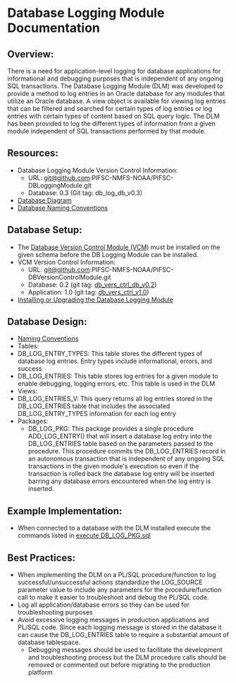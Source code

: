 # Database Logging Module Documentation

## Overview:
There is a need for application-level logging for database applications for informational and debugging purposes that is independent of any ongoing SQL transactions. The Database Logging Module (DLM) was developed to provide a method to log entries in an Oracle database for any modules that utilize an Oracle database.  A view object is available for viewing log entries that can be filtered and searched for certain types of log entries or log entries with certain types of content based on SQL query logic.  The DLM has been provided to log the different types of information from a given module independent of SQL transactions performed by that module.

## Resources:
- Database Logging Module Version Control Information:
  -	URL: git@github.com:PIFSC-NMFS-NOAA/PIFSC-DBLoggingModule.git
  - Database: 0.3 (Git tag: db_log_db_v0.3)
-	[Database Diagram](./data_model/DB_Log_diagram.png)
-	[Database Naming Conventions](./Database%20Logging%20Module%20DB%20Naming%20Conventions.MD)

## <a name="database_setup"></a>Database Setup:
-	The [Database Version Control Module (VCM)](https://github.com/PIFSC-NMFS-NOAA/Database-Version-Control-Module) must be installed on the given schema before the DB Logging Module can be installed.
  - VCM Version Control Information:
    - URL: git@github.com:PIFSC-NMFS-NOAA/PIFSC-DBVersionControlModule.git
    - Database: 0.2 (git tag: [db_vers_ctrl_db_v0.2](https://github.com/PIFSC-NMFS-NOAA/PIFSC-DBVersionControlModule/releases/tag/db_vers_ctrl_db_v0.2))
    - Application: 1.0 (git tag: [db_vers_ctrl_v1.0](https://github.com/PIFSC-NMFS-NOAA/PIFSC-DBVersionControlModule/releases/tag/db_vers_ctrl_v1.0))
- [Installing or Upgrading the Database Logging Module](./Installing%20or%20Upgrading%20the%20Database%20Logging%20Module.MD)

## Database Design:
-	[Naming Conventions](./Database%20Logging%20Module%20DB%20Naming%20Conventions.MD)
-	Tables:
  - DB_LOG_ENTRY_TYPES: This table stores the different types of database log entries.  Entry types include informational, errors, and success
  - DB_LOG_ENTRIES: This table stores log entries for a given module to enable debugging, logging errors, etc.  This table is used in the DLM
-	Views:
  - DB_LOG_ENTRIES_V: This query returns all log entries stored in the DB_LOG_ENTRIES table that includes the associated DB_LOG_ENTRY_TYPES information for each log entry
- Packages:
  - DB_LOG_PKG: This package provides a single procedure ADD_LOG_ENTRY() that will insert a database log entry into the DB_LOG_ENTRIES table based on the parameters passed to the procedure.  This procedure commits the DB_LOG_ENTRIES record in an autonomous transaction that is independent of any ongoing SQL transactions in the given module's execution so even if the transaction is rolled back the database log entry will be inserted barring any database errors encountered when the log entry is inserted.

## Example Implementation:
- When connected to a database with the DLM installed execute the commands listed in [execute DB_LOG_PKG.sql](../SQL/scripts/execute%20DB_LOG_PKG.sql)

## Best Practices:
- When implementing the DLM on a PL/SQL procedure/function to log successful/unsuccessful actions standardize the LOG_SOURCE parameter value to include any parameters for the procedure/function call to make it easier to troubleshoot and debug the PL/SQL code.
- Log all application/database errors so they can be used for troubleshooting purposes
- Avoid excessive logging messages in production applications and PL/SQL code.  Since each logging message is stored in the database it can cause the DB_LOG_ENTRIES table to require a substantial amount of database tablespace.   
  - Debugging messages should be used to facilitate the development and troubleshooting process but the DLM procedure calls should be removed or commented out before migrating to the production platform
